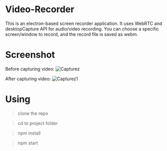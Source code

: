 # Video-Recorder

This is an electron-based screen recorder application. It uses WebRTC and desktopCapture API for audio/video recording.
You can choose a specific screen/window to record, and the record file is saved as webm.

# Screenshot 

Before capturing video:
![Capturez](https://user-images.githubusercontent.com/58937669/97086744-e294fe80-1642-11eb-9e1a-7e73a7bf5e9f.JPG)

After capturing video:
![Capturez1](https://user-images.githubusercontent.com/58937669/97086747-e4f75880-1642-11eb-8f94-ed6e374c61dc.JPG)

# Using

> clone the repo

> cd to project folder

> npm install 


>npm start
